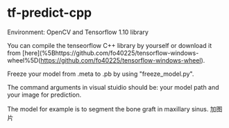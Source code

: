 # tf-predict-cpp

Environment: OpenCV and Tensorflow 1.10 library

You can compile the tenseorflow C++ library by yourself or download it from [here](%5Bhttps://github.com/fo40225/tensorflow-windows-wheel%5D(https://github.com/fo40225/tensorflow-windows-wheel).

Freeze your model from .meta to .pb by using "freeze_model.py".

The command arguments in visual stuidio should be: your model path and your image for prediction.

The model for example is to segment the bone graft in maxillary sinus.
加图片
